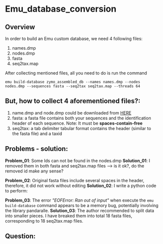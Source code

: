 # Emu_database_conversion
## Overview
In order to build an Emu custom database, we need 4 following files:
1. names.dmp
2. nodes.dmp
3. fasta
4. seq2tax.map

After collecting mentioned files, all you need to do is run the command

```emu build-database zymo_assembled_db --names names.dmp --nodes nodes.dmp --sequences fasta --seq2tax seq2tax.map --threads 64```

## But, how to collect 4 aforementioned files?:
1. name.dmp and node.dmp could be downloaded from [HERE](https://ftp.ncbi.nlm.nih.gov/pub/taxonomy/new_taxdump/)
2. fasta: a fasta file contains both your sequences and the identification header of each sequence. Note: It must be **spaces-contain-free**
3. seq2tax: a tab delimiter tabular format contains the header (similar to the fasta file) and a taxid

## Problems - solution:
**Problem_01**: Some Ids can not be found in the nodes.dmp
**Solution_01**: I removed them in both fasta and seq2tax.map files --> is it ok?, do the removed id make any sense?

**Problem_02**: Original fasta files include several spaces in the header, therefore, it did not work without editing
**Solution_02**: I write a python code to perform:
[^2.1]: Replace spaces by ```~``` sign, I've already used ```grep``` command to verify there is no ```~``` sign in the original fasta file
[^2.2]: Export the seq2tax files corresponding to fasta files

**Problem_03**: The error *"EOFError: Ran out of input"* when execute the ```emu build-database``` command appears to be a memory bug, potentially involving the library pandaralle.
**Solution_03**: The author recommended to split data into smaller pieces. I have breaked them into total 18 fasta files, corresponding to 18 seq2tax.map files. 



## Question:











